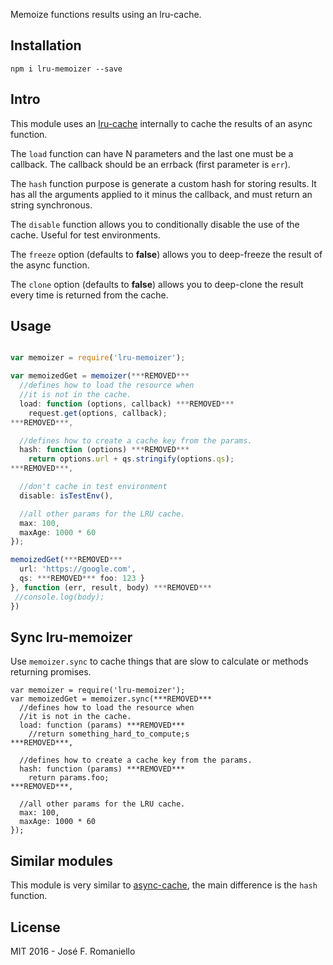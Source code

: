 Memoize functions results using an lru-cache.

## Installation

```
npm i lru-memoizer --save
```

## Intro

This module uses an [lru-cache](https://github.com/isaacs/node-lru-cache) internally to cache the results of an async function.

The `load` function can have N parameters and the last one must be a callback. The callback should be an errback (first parameter is `err`).

The `hash` function purpose is generate a custom hash for storing results. It has all the arguments applied to it minus the callback, and must return an string synchronous.

The `disable` function allows you to conditionally disable the use of the cache.  Useful for test environments.

The `freeze` option (defaults to **false**) allows you to deep-freeze the result of the async function.

The `clone` option (defaults to **false**) allows you to deep-clone the result every time is returned from the cache.

## Usage

```javascript

var memoizer = require('lru-memoizer');

var memoizedGet = memoizer(***REMOVED***
  //defines how to load the resource when
  //it is not in the cache.
  load: function (options, callback) ***REMOVED***
    request.get(options, callback);
***REMOVED***,

  //defines how to create a cache key from the params.
  hash: function (options) ***REMOVED***
    return options.url + qs.stringify(options.qs);
***REMOVED***,

  //don't cache in test environment
  disable: isTestEnv(),

  //all other params for the LRU cache.
  max: 100,
  maxAge: 1000 * 60
});

memoizedGet(***REMOVED***
  url: 'https://google.com',
  qs: ***REMOVED*** foo: 123 }
}, function (err, result, body) ***REMOVED***
 //console.log(body);
})

```

## Sync lru-memoizer

Use `memoizer.sync` to cache things that are slow to calculate or methods returning promises.

```
var memoizer = require('lru-memoizer');
var memoizedGet = memoizer.sync(***REMOVED***
  //defines how to load the resource when
  //it is not in the cache.
  load: function (params) ***REMOVED***
    //return something_hard_to_compute;s
***REMOVED***,

  //defines how to create a cache key from the params.
  hash: function (params) ***REMOVED***
    return params.foo;
***REMOVED***,

  //all other params for the LRU cache.
  max: 100,
  maxAge: 1000 * 60
});
```

## Similar modules

This module is very similar to [async-cache](https://github.com/isaacs/async-cache), the main difference is the `hash` function.

## License

MIT 2016 - José F. Romaniello
